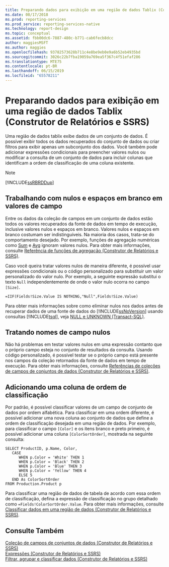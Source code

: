 ```yaml
---
title: Preparando dados para exibição em uma região de dados Tablix (Construtor de Relatórios e SSRS) | Microsoft Docs
ms.date: 08/17/2018
ms.prod: reporting-services
ms.prod_service: reporting-services-native
ms.technology: report-design
ms.topic: conceptual
ms.assetid: fbb00dc6-7887-480c-b771-cab6fecb8dcc
author: maggiesMSFT
ms.author: maggies
ms.openlocfilehash: 93782573628b711c4e8be9eb0e9a6b52eb4935bd
ms.sourcegitcommit: 3026c22b7fba19059a769ea5f367c4f51efaf286
ms.translationtype: MTE75
ms.contentlocale: pt-BR
ms.lasthandoff: 06/15/2019
ms.locfileid: "65578211"
---
```

# <a name="preparing-data-for-display-in-a-tablix-data-region-report-builder-and-ssrs"></a>Preparando dados para exibição em uma região de dados Tablix (Construtor de Relatórios e SSRS)
  Uma região de dados tablix exibe dados de um conjunto de dados. É possível exibir todos os dados recuperados do conjunto de dados ou criar filtros para exibir apenas um subconjunto dos dados. Você também pode adicionar expressões condicionais para preencher valores nulos ou modificar a consulta de um conjunto de dados para incluir colunas que identificam a ordem de classificação de uma coluna existente.  
  
> [!NOTE]  
>  [!INCLUDE[ssRBRDDup](../../includes/ssrbrddup-md.md)]  
  
## <a name="working-with-nulls-and-blanks-in-field-values"></a>Trabalhando com nulos e espaços em branco em valores de campo  
 Entre os dados da coleção de campos em um conjunto de dados estão todos os valores recuperados da fonte de dados em tempo de execução, inclusive valores nulos e espaços em branco. Valores nulos e espaços em branco costumam ser indistinguíveis. Na maioria dos casos, trata-se do comportamento desejado. Por exemplo, funções de agregação numéricas como [Sum](../../reporting-services/report-design/report-builder-functions-sum-function.md) e [Avg](../../reporting-services/report-design/report-builder-functions-avg-function.md) ignoram valores nulos. Para obter mais informações, consulte [Referência de funções de agregação &#40;Construtor de Relatórios e SSRS&#41;](../../reporting-services/report-design/report-builder-functions-aggregate-functions-reference.md).  
  
 Caso você queira tratar valores nulos de maneira diferente, é possível usar expressões condicionais ou o código personalizado para substituir um valor personalizado do valor nulo. Por exemplo, a seguinte expressão substitui o texto `Null` independentemente de onde o valor nulo ocorra no campo `[Size]`.  
  
```  
=IIF(Fields!Size.Value IS NOTHING,"Null",Fields!Size.Value)  
```  
  
 Para obter mais informações sobre como eliminar nulos nos dados antes de recuperar dados de uma fonte de dados do [!INCLUDE[ssNoVersion](../../includes/ssnoversion-md.md)] usando consultas [!INCLUDE[tsql](../../includes/tsql-md.md)], veja [NULL e UNKNOWN (Transact-SQL)](../../t-sql/language-elements/null-and-unknown-transact-sql.md).  
  
## <a name="handling-null-field-names"></a>Tratando nomes de campo nulos  
 Não há problemas em testar valores nulos em uma expressão contanto que o próprio campo esteja no conjunto de resultados da consulta. Usando código personalizado, é possível testar se o próprio campo está presente nos campos da coleção retornados da fonte de dados em tempo de execução. Para obter mais informações, consulte [Referências de coleções de campos de conjuntos de dados &#40;Construtor de Relatórios e SSRS&#41;](../../reporting-services/report-design/built-in-collections-dataset-fields-collection-references-report-builder.md).  
  
## <a name="adding-a-sort-order-column"></a>Adicionando uma coluna de ordem de classificação  
 Por padrão, é possível classificar valores de um campo de conjunto de dados por ordem alfabética. Para classificar em uma ordem diferente, é possível adicionar uma nova coluna ao conjunto de dados que define a ordem de classificação desejada em uma região de dados. Por exemplo, para classificar o campo `[Color]` e os itens branco e preto primeiro, é possível adicionar uma coluna `[ColorSortOrder]`, mostrada na seguinte consulta:  
  
```  
SELECT ProductID, p.Name, Color,  
   CASE  
      WHEN p.Color = 'White' THEN 1  
      WHEN p.Color = 'Black' THEN 2  
      WHEN p.Color = 'Blue' THEN 3  
      WHEN p.Color = 'Yellow' THEN 4  
      ELSE 5  
   END As ColorSortOrder  
FROM Production.Product p  
```  
  
 Para classificar uma região de dados de tabela de acordo com essa ordem de classificação, defina a expressão de classificação no grupo detalhado como `=Fields!ColorSortOrder.Value`. Para obter mais informações, consulte [Classificar dados em uma região de dados &#40;Construtor de Relatórios e SSRS&#41;](../../reporting-services/report-design/sort-data-in-a-data-region-report-builder-and-ssrs.md).  
  
## <a name="see-also"></a>Consulte Também  
 [Coleção de campos de conjuntos de dados &#40;Construtor de Relatórios e SSRS&#41;](../../reporting-services/report-data/dataset-fields-collection-report-builder-and-ssrs.md)   
 [Expressões &#40;Construtor de Relatórios e SSRS&#41;](../../reporting-services/report-design/expressions-report-builder-and-ssrs.md)   
 [Filtrar, agrupar e classificar dados &#40;Construtor de Relatórios e SSRS&#41;](../../reporting-services/report-design/filter-group-and-sort-data-report-builder-and-ssrs.md)  
  
  
